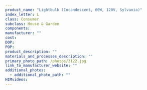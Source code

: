 ```yaml
---
product_name: "Lightbulb (Incandescent, 60W, 120V, Sylvania)"
index_letter: L
class: Consumer
subclass: House & Garden
components:
manufacturer: ""
cost: 
DOP: 
POP: 
product_description: ""
materials_and_processes_description: ""
primary_photo_path: /photos/3122.jpg
link_to_manufacturer_website: ""
additional_photos:
  - additional_photo_path: ""
HIMvideos:
---
```

